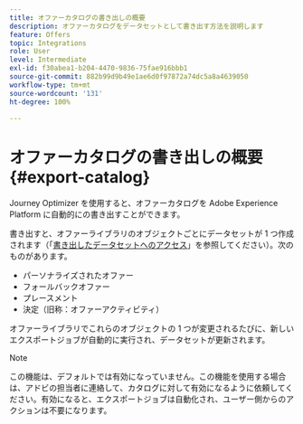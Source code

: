 ```yaml
---
title: オファーカタログの書き出しの概要
description: オファーカタログをデータセットとして書き出す方法を説明します
feature: Offers
topic: Integrations
role: User
level: Intermediate
exl-id: f30abea1-b204-4470-9836-75fae916bbb1
source-git-commit: 882b99d9b49e1ae6d0f97872a74dc5a8a4639050
workflow-type: tm+mt
source-wordcount: '131'
ht-degree: 100%

---
```


# オファーカタログの書き出しの概要 {#export-catalog}

Journey Optimizer を使用すると、オファーカタログを Adobe Experience Platform に自動的にの書き出すことができます。

書き出すと、オファーライブラリのオブジェクトごとにデータセットが 1 つ作成されます（「[書き出したデータセットへのアクセス](../export-catalog/access-dataset.md)」を参照してください）。次のものがあります。

* パーソナライズされたオファー
* フォールバックオファー
* プレースメント
* 決定（旧称：オファーアクティビティ）

オファーライブラリでこれらのオブジェクトの 1 つが変更されるたびに、新しいエクスポートジョブが自動的に実行され、データセットが更新されます。

>[!NOTE]
>
>この機能は、デフォルトでは有効になっていません。この機能を使用する場合は、アドビの担当者に連絡して、カタログに対して有効になるように依頼してください。有効になると、エクスポートジョブは自動化され、ユーザー側からのアクションは不要になります。
